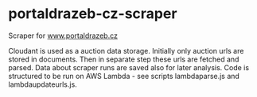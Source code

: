 # portaldrazeb-cz-scraper
Scraper for www.portaldrazeb.cz

Cloudant is used as a auction data storage. Initially only auction urls are stored in documents. Then in separate step
these urls are fetched and parsed. Data about scraper runs are saved also for later analysis. Code is structured to be
run on AWS Lambda - see scripts lambdaparse.js and lambdaupdateurls.js.